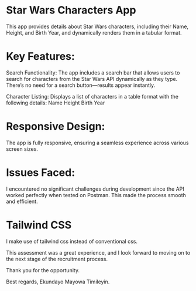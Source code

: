 # Star Wars Characters App

This app provides details about Star Wars characters, including their Name, Height, and Birth Year, and dynamically renders them in a tabular format.

# Key Features:

Search Functionality: The app includes a search bar that allows users to search for characters from the Star Wars API dynamically as they type. There’s no need for a search button—results appear instantly.

Character Listing: Displays a list of characters in a table format with the following details:
Name
Height
Birth Year


# Responsive Design:

 The app is fully responsive, ensuring a seamless experience across various screen sizes.

# Issues Faced:

I encountered no significant challenges during development since the API worked perfectly when tested on Postman. This made the process smooth and efficient.

# Tailwind CSS

I make use of tailwind css instead of conventional css.
 
This assessment was a great experience, and I look forward to moving on to the next stage of the recruitment process.

Thank you for the opportunity.

Best regards,
Ekundayo Mayowa Timileyin.
